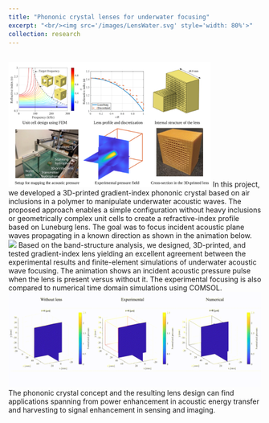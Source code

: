 ```yaml
---
title: "Phononic crystal lenses for underwater focusing"
excerpt: "<br/><img src='/images/LensWater.svg' style='width: 80%'>"
collection: research
---
```


<br/><img src='/images/LensWater.svg' style='width: 80%'>
In this project, we developed a 3D-printed gradient-index phononic crystal based on air inclusions in a polymer 
to manipulate underwater acoustic waves. The proposed approach enables a simple configuration
without heavy inclusions or geometrically complex unit cells to create a refractive-index profile based 
on Luneburg lens. The goal was to focus incident acoustic plane waves propagating in a known direction as shown in the animation below.
<br/><img src='/videos/WaterLens.gif'> 
Based on the band-structure analysis, we designed, 3D-printed, and tested gradient-index lens yielding an excellent agreement between the
experimental results and finite-element simulations of underwater acoustic wave focusing. The animation shows an incident acoustic pressure 
pulse when the lens is present versus without it. The experimental focusing is also compared to numerical time domain simulations using COMSOL.
<br/><img src='/videos/WaterLens2.gif'>
The phononic crystal concept and the resulting lens design can find applications spanning from power enhancement in acoustic
energy transfer and harvesting to signal enhancement in sensing and imaging.




